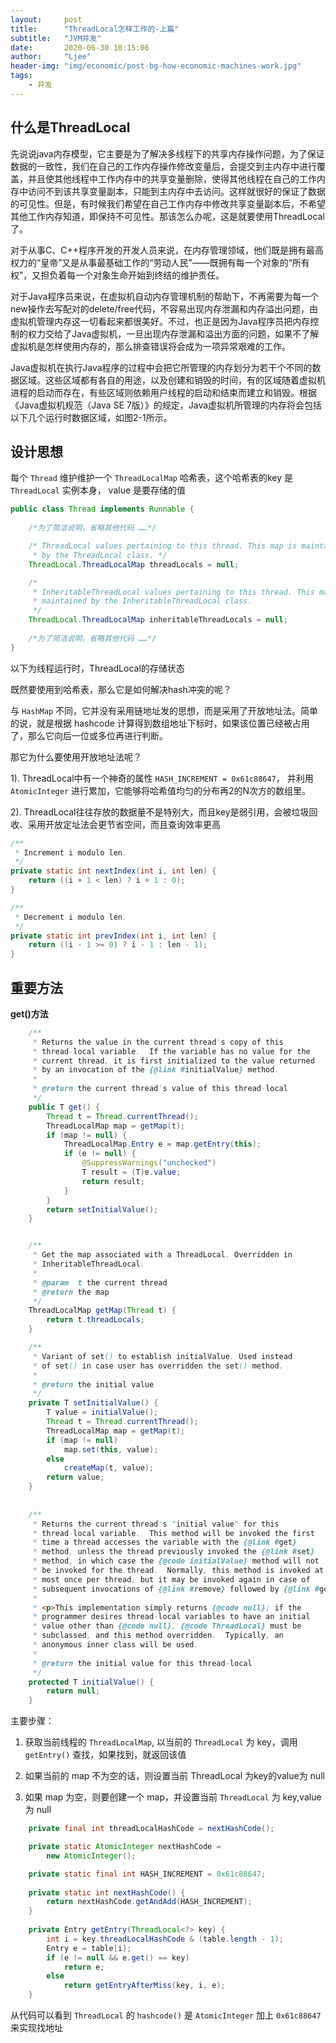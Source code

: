 ```yaml
---
layout:     post
title:      "ThreadLocal怎样工作的-上篇"
subtitle:   "JVM并发"
date:       2020-06-30 10:15:06
author:     "Ljee"
header-img: "img/economic/post-bg-how-economic-machines-work.jpg"
tags:
    - 并发
---
```



## 什么是ThreadLocal

先说说java内存模型，它主要是为了解决多线程下的共享内存操作问题，为了保证数据的一致性，我们在自己的工作内存操作修改变量后，会提交到主内存中进行覆盖，并且使其他线程中工作内存中的共享变量删除，使得其他线程在自己的工作内存中访问不到该共享变量副本，只能到主内存中去访问。这样就很好的保证了数据的可见性。但是，有时候我们希望在自己工作内存中修改共享变量副本后，不希望其他工作内存知道，即保持不可见性。那该怎么办呢，这是就要使用ThreadLocal了。

对于从事C、C++程序开发的开发人员来说，在内存管理领域，他们既是拥有最高权力的“皇帝”又是从事最基础工作的“劳动人民”——既拥有每一个对象的“所有权”，又担负着每一个对象生命开始到终结的维护责任。

对于Java程序员来说，在虚拟机自动内存管理机制的帮助下，不再需要为每一个new操作去写配对的delete/free代码，不容易出现内存泄漏和内存溢出问题，由虚拟机管理内存这一切看起来都很美好。不过，也正是因为Java程序员把内存控制的权力交给了Java虚拟机，一旦出现内存泄漏和溢出方面的问题，如果不了解虚拟机是怎样使用内存的，那么排查错误将会成为一项异常艰难的工作。

Java虚拟机在执行Java程序的过程中会把它所管理的内存划分为若干个不同的数据区域。这些区域都有各自的用途，以及创建和销毁的时间，有的区域随着虚拟机进程的启动而存在，有些区域则依赖用户线程的启动和结束而建立和销毁。根据《Java虚拟机规范（Java SE 7版）》的规定，Java虚拟机所管理的内存将会包括以下几个运行时数据区域，如图2-1所示。


## 设计思想

每个 `Thread` 维护维护一个 `ThreadLocalMap` 哈希表，这个哈希表的key 是 `ThreadLocal` 实例本身， value 是要存储的值



```java
public class Thread implements Runnable {
   
    /*为了简洁说明，省略其他代码 ……*/

    /* ThreadLocal values pertaining to this thread. This map is maintained
     * by the ThreadLocal class. */
    ThreadLocal.ThreadLocalMap threadLocals = null;

    /*
     * InheritableThreadLocal values pertaining to this thread. This map is
     * maintained by the InheritableThreadLocal class.
     */
    ThreadLocal.ThreadLocalMap inheritableThreadLocals = null;
    
    /*为了简洁说明，省略其他代码 ……*/
}
```

以下为线程运行时，ThreadLocal的存储状态

[](https://app.diagrams.net/?lightbox=1&target=blank&highlight=0000ff&edit=_blank&layers=1&nav=1&title=JVM%E8%99%9A%E6%8B%9F%E6%9C%BA.drawio#R7V1bc6M4Fv41VM0%2BxCUhro8mcaZrqzPbM93VO7svU8SWbbqx8WJym1%2B%2FEkhcJGFwApjEzlRNYwEC9H06OufoHElD15vnX2N%2Ft76LFjjUdLB41tCNpusIuPrEJAe07CUr04FrZCWrOFhkZbAo%2BBr8jVkhYKUPwQLvKxcmURQmwa5aOI%2B2WzxPKmV%2BHEdP1cuWUVh96s5fYang69wPeSn%2FAlr%2B72CRrFk5tNzixCccrNbs4Y5uZSfu%2FfnPVRw9bNkTt9EWZ2c2Pq%2BGfeV%2B7S%2Bip1IRmmnoOo6iJDvaPF%2FjkLYtbzN%2BX%2FLCX1RD3jrZhOQHJIfp6duam60v0a9%2FXf3%2B8rz%2F12%2FbP%2BazhzuAr9jnP%2FrhA6vxx%2BNGm5maC7TpLT1wptrU0WaW5pFjqM1s%2BtPxeCvEeJtUXu4x2Af3%2FPXA8W%2BkS2%2F0z%2B93ijfq6%2FlIej6c0M93SQu4aTsgzTXT97jWvKmGpvPQ3%2B%2FZJY6tzQzN8zTP0mau5iDNu0lPOaWXB9rMoeX0FCkhx%2BDQE3QrJJ%2Fo3ccV6K3%2FPVCeeMtom1zt0x5ELgUQ7p5TJvDz5GhF%2F9XTryDPJs8jV5Jjx9WmNn2VKaRPUrxB%2FgHkk641d5q%2B963mekVVIiFT5mPawIA89GkdJPjrzp%2FTs09EXFT56ofBakuOQ7ykr%2FiI4yQgnXDKijfBYkHr9dZRHPxNvtPnN9KPZlID5sSvsOEgt8hz8HOp%2FzN6%2FIqjDU7iF3IJO2swUjE5ZvHfT4VIQLxsXZIG0GSFPhNEq7zqgo%2FkgFHyCHqaEj0PUWeGNAek3dZM8bJKJRxB0qMJso6RMuFW8wzGV2cmgUtaLVEjOCcNj%2BNDGMaYkNTPeialxi4KtknaOqanmTe0rock2jNQOcbs2bAvgKGIMJQRhiqE9Q4A%2Ft1fJzf4IQRf479%2B%2FxEmj%2F%2F9dqOQyL%2F88B%2F9FFPSZ1NwpzcUIIpg2nmpcJx1JJOV7yTLZC6UyDf7dBxe%2B%2FEeJxXB9JAsrxxZDvE79zt%2FqxRo8yiM4kyYxav7XyzyLNKSoPj3H2ktIBV8S38ThC%2FZ1aQKf0MlDKtojcNHTMlIzm0xeXPhfFZf6aprVSVB7K%2BCbURf1d%2FuqW5yr65ILN0E8zjaR0SyEXb5hDvq2%2Fw4IGItPaQPuNrjOFiWvrAk2k0m2tmJrOXomW0Ub6hszM89MabSkwYA2ZkQJ6SPXpGGnwfbVXZS51XSrn0VENG9ZbeBypkkJu%2B2JI%2FhD9zi7OxTFC9qqiw0oSsBU900sy8uHzBYF8F%2BF%2FoM0mAbBvxJyzDyE%2BHxIrmO6CoZC0lHyIjIyamWeA3jWI3UqfbF%2Bt5eL52qwkklm5BCNqG%2BZBOS2gcviN7MfkZxso5W0dYPZ0WpV1UIims%2BR9GONd8PQswXNpzTQaDauPg5SP4sHf%2BHVkX08%2BzXzTOrOf3xwn9syef%2BWf5Ruov%2BLG5Lf%2FH7aOe5zrhKvg6B9C8HmH7sK%2BAlDRY9xHN84DpmHSV%2BvMKH6tMNNV9iHPpJ8Fh9u87hNy3FOCAQgtg0O3q4DPHzlFpiXVBgGYShCpYC5gkyrArUDUCnv74QUUtahuotOYWy2gzTLLENTgC0DvON%2FBBrGwtn7DdSht36heprhWi6sgGsCKcrqBtutZbsE9iNAvfyN3k9HY1mNhbMg81SfJ%2FE0U9c4tnCdu9TnmVnuB9AFwwQU6UHC5S9vfVMu2BF90PFlWsCAQ8TyOMFfQlZl%2B3CWlFLDIW1kpmQoGp42qnBbFHjJTOGnRttOivZwI2WSBU9piGUUWBF7S0WFV2qoix34NAfq9QNkB3PI6L98Ysq5EGMPLdMcb35lOufoslTZRm9MfTvcejlapXwZXGUkB4dbdlzlUZzhZL0r09K2lwg5JQ0XIUKY7sKA9rpiZGKIUzhCjFTf4eZMhKpLOG3CRZHv0eW1ShYUAvBsjCxszAU3OlP0HA5m6MKVajqCkFj9SZnFILmeFV1UN2lb%2FXAbqkeQPekKqXsQewFhUK1s%2FSyapdrckq1rlbvPIG615MaZ%2FGuU6hxojaQUag3Nc5WSmT3WpumgpgcUI3ApFoAkcVUWM%2B0aebjvNWmskl6xqLZRvnE1YiEs9zFR%2Bo1OJX177YU1Sc1%2Fl11NxX09To%2FG528ylxsN37qMWbTxp32Xdeykd9N38WQ9F57yL4L8w5YaMu2I3ddlcPPsnoCHdagLghn1QRUJq4vwjkH2DREfE8vml%2BlJp%2BVbNbRexDOuhy18A1vduTReC%2BL4O935NKSrCbd94Y6ZaQLL%2FL5oHxG6NTyWVf4QOl8vscHY5BGpNg0IiVTnsmoTIS2hPS3jN4XBhxggO5KAzQ4OQGOiweR8L3DRHovSAXTGPsdg23NHXy%2F7Ga09rGznA%2Fq5QKWZEoZBjo13Cr3paO5bhqcZVGF271lGpo3LUVpKYeAr4k%2F%2F9kx6PeOaZjNcyZtQF86czwfFHTbkO3nEYDezkMi9%2Fpa9H%2FLVBJihfHuf6GCqK3bkrBXEcEclAiOggg8sE8C%2BRMmCF0k%2BkGJjsyWITX9YaqysHmMdWZGO7fpzNSM6%2Bomc4gSqT9VdO4vcbSK%2FQ2p85qATRtfB3%2FgVbBPDy89%2FJCwV%2FEBFdkAgzDCUIh7ETY6%2F7urbRmWFeELIZ9vl4mSAgwUHgxdGRBt9OXCMFpM%2Fb0lKF0M5DDpf2%2FipVEzlXO6NkQtKPeRR446RFg1epX2lsx5SwFXbxHiSKEGnJNcPw4tCGwuvk8GmNqL7rg0FSPT5Mkx9dJMqRuuPPw7ZLCHaf7NVJt6pVyNIUOlmtJzmgOlegNbGJFMGWmlOsfdJt2PRkABtQxsaq%2B7RlpiUefcBdjDwEJFLOPAyKpcLyZ1tXqztIMWGTiji1PsDaXmBIVBc6dMeRpEQgRvFyyq6CZN3KRxmq1izQdMQ1CFQGUf0t9EF6P3a8PJyzHGCsh52VvDlRwomSDi5GhN1Lkigl2a0IFQqKvn0CdLb%2BbrJaGikwi77iPnHJsolqD4k9IhxDi61sR0bGviIJGbfAmFobgpB2%2BcY2RmD7wx9IleG6V3PFkMMLFPHcMpa73f1jH2F58jorCkqiygYZvZjIRnp45NO43iNOj6AsQAyhVgCZtX5CvbchJ19j6k7DeZ1k%2FBJvRTpauip%2Fkxt3T1lHJhsPvE6UeOv79ZuQJqgrFaHCGhx1D5qh2VeuX0pV9B0LWzTXI95D35oGMhTwB%2BbdPbx637oMstDxQtD%2FtrebOFqvBa1baSj%2FQdxwt%2Fy7ORKvlCluWhisSu6sKO7Rw9ppcUjlwpbqNuvFam1%2BE%2BjPoqKJxEtk0Acos%2FYUqh7RjgVsU%2FGjqAv076kzKFPjtOaZsnS45J2rYwZ9%2BHtD3c9uOTtkAVcqFTLWZqFQcfzdlzGCVbhAlYEk7DrpQDFYKHQtCMS4%2FLFvXV%2FGToQuJ8tQvl%2BMOBIWghorLJ6lo1o7bBXj2NfbghdUHSOyrXsquSN72lyUOgmCHqVtKPPHUi49FBvUyJSX9DAJQV7tmW1zw%2Bqa9YLa1TILiaZE5sCA1inNrp%2F51KV7LdCVFiyT%2FAcm3LNgypY5nGJL%2BX%2Fl%2BR%2Bo%2BMieMgWwcuAjoiT%2BwtuQmqrNmG1cnqVx0jPQPRXlFaUEw4I69XVfaStFyR6m1iIF%2FSRJymX2IrnaaXONkflwRXvm5PSsQi%2F5fIo1K%2Fe1vrCkLVakcZRpQE5MzSn1fJUYZeQDqtBZZAzuroBeQ8y6IuZWJIkI9GWbVCTY8oy5r%2BTzxmIa%2FyyPQHHxJ0%2FlOrm3LoU3b4TvBCyHX77W7CzMLJAWuxSNdbZ%2BTBRNeOmJPvcIaINVvz2h1tM%2FyZIXAq%2FyQCRpU9rl2toq1HEgrhO44YutqzSxKqQu7UdunA1qchtkxr6xNSvbivfop6dzWO3ABFzR1vYAMUyaLzHAzQOiBqDNCqwBINUCj1rVEZoOhigPZqgDZwqcE0kckzrAGKLgZoFyAfjfKwBqgi9%2BasDNAG%2BEZmgCpyb87MAG3qbiMzQA29WbE9iSHgGKM0BIxzNwQywozJEDDO0xCoA%2BIjGgLKJOaLIdCZjtjApZEbAqrUs4shcDTIIzcEFOs%2BnJUh0ADfyAwB4%2BwNgabuNjZDYKwzAmI82ggijy25rfKIbii12skiuhmmh3X1YVvOkTOPhmKZddgwF5bFUJFMtfRwf0HWdgtLs0StsllBaTNfB%2BHis%2F8SPdA33dP16%2FgveeubChlFfYSJ2%2BKmbDG87DFp%2FC%2F%2BwhsfCkV3%2FnPlws%2F%2BPuEvGIWhv%2BMbb9IbN368CrZelCTRhl3Uof7jHLWXoC4H3qiD7HszeuwWoQFs8HzN4JjQ%2FFOP7Uz5OV3o4sYoSv5gn0iLInLvMkwDENZkSMVbjW2mVBv37ZGWuqaRBuYN3b%2FS9GDxOw0K30UxGW%2B3ZKj3gxQ1TIjxhPeJSksWFrN%2BVYZFTVgIR1sefZVo672B3SJx8AJ2N2DzVMHTgd1iObEL2N2ArdoiYliwW6xGdgG7G7AhaDlq94e2bBkc9EVfIH8r5EihqA8KOTcATrL7O8i2B%2Bf%2F1G39vi5toqnJG6fnW5J3t3F6%2Bc7u9k7Pbzywdzr1PKVbplPrN9s7HXSxd3ppBuCOrhzd5QbpA5g5TYZsf45bU9VBhGa6LM3QWTB1nhbfHE2NmrMKe4ymFpcUsF%2B7IJQprARji4sF9R1NrVhXryQtZI9gR2sFH1r4V9EpOhQyTTHcVdc2BHpLb1pvG3lBPv9ds5NXvkV0D1t3wYOipSvJVkgjfVziiGeRNosjs0YcDbNHGOSL4w5EkSIRp5kk9Yp1R%2FTpnQXo3bBAXrdkLCwo9XH7qD7%2B%2FuljvBv6tN6dYrQLfkCoWMF%2F6BU%2FzKMW8f%2BAcZZm80LCA8dZmkf6tkYQ0tFFnGUdEB9xxQ%2Br3pd1ibPsIASvgUsjX%2FHDUgVvXOIsjwV55Ct%2BKBZdP6s4ywb4RhZnacmupzOLs2zqbiOLs7RahPWMYuWFI8yAXjOurN7X1B65JZAxZkyWgCUnXJyDJVAHxEfMuLJUfoyLJdCZktjApZFnXFkq78zFEjgW5JFnXCnSHM7KEmiAb2SWgGKbgTOzBJq628gsAcUuPBJWo1h6YSyWgC17JjoeHUZuCbTYnWVgS0CRpHQOlkDD9kgfyhJQ5iFdLIHOlMQGLo3cElAmLl0sgWNBHrklYMsOn7OyBBrgG5slIPtuzswSaOpuY7MEZHdKacw7pOS%2BJn74nigkpmp0c%2BZ4Psr4YeQo7I9h44d5Ytclfnjo%2BGGOaXPoX9aNThb6x0k6wsjR9x8Ayucjxs8COd1jLCw44%2FhhbsSOnz7ytvJl%2BhRMmRWlXbLJcFGJT1dgQnteS1IdxamOmLPw9%2BtcE5J4en0NQOrPUybwhfdpwiFXXUnR%2FCF%2BzGvrm5Rc62sR0%2F5WTqa3TuPYfyldwBK%2Fi5rFTUqkfWeNMr8br3fZLrF114v72h57fe6WLjpc9olF9%2Bsiuc85nDnWe48sy3fSPx330h37GSPa581mIUlv7Y8ywW13wlo%2B%2FdOF7ocmlmkXu6FXq2%2BbLCvuhl5M7jRkyx4rPkz3OPFhHCluxOtdExy83rLfdv1Q4uZwFmJf4uZ9iI0GEVEITXSc0DzBnmcQtE5py%2BY9Oxc3UPQ6W6KHq3UCvjOQTIHAEV4ZHO7E0g18bYD6G%2Bw33jCUnJBd8t%2BKabKZozkzzbO1mak5t5pr0YPprea59JQHtamCzzyAJOCLMuZlxafEEZ2wKb4k9nfru2iB6cv%2FHw%3D%3D)


既然要使用到哈希表，那么它是如何解决hash冲突的呢？

与 `HashMap` 不同，它并没有采用链地址发的思想，而是采用了开放地址法。简单的说，就是根据 hashcode 计算得到数组地址下标时，如果该位置已经被占用了，那么它向后一位或多位再进行判断。


那它为什么要使用开放地址法呢？

1). ThreadLocal中有一个神奇的属性 `HASH_INCREMENT = 0x61c88647`， 并利用 `AtomicInteger` 进行累加，它能够将哈希值均匀的分布再2的N次方的数组里。

2). ThreadLocal往往存放的数据量不是特别大，而且key是弱引用，会被垃圾回收、采用开放定址法会更节省空间，而且查询效率更高


```java
/**
 * Increment i modulo len.
 */
private static int nextIndex(int i, int len) {
    return ((i + 1 < len) ? i + 1 : 0);
}

/**
 * Decrement i modulo len.
 */
private static int prevIndex(int i, int len) {
    return ((i - 1 >= 0) ? i - 1 : len - 1);
}

```

## 重要方法


**get()方法**

```java
    /**
     * Returns the value in the current thread's copy of this
     * thread-local variable.  If the variable has no value for the
     * current thread, it is first initialized to the value returned
     * by an invocation of the {@link #initialValue} method.
     *
     * @return the current thread's value of this thread-local
     */
    public T get() {
        Thread t = Thread.currentThread();
        ThreadLocalMap map = getMap(t);
        if (map != null) {
            ThreadLocalMap.Entry e = map.getEntry(this);
            if (e != null) {
                @SuppressWarnings("unchecked")
                T result = (T)e.value;
                return result;
            }
        }
        return setInitialValue();
    }


    /**
     * Get the map associated with a ThreadLocal. Overridden in
     * InheritableThreadLocal.
     *
     * @param  t the current thread
     * @return the map
     */
    ThreadLocalMap getMap(Thread t) {
        return t.threadLocals;
    }

    /**
     * Variant of set() to establish initialValue. Used instead
     * of set() in case user has overridden the set() method.
     *
     * @return the initial value
     */
    private T setInitialValue() {
        T value = initialValue();
        Thread t = Thread.currentThread();
        ThreadLocalMap map = getMap(t);
        if (map != null)
            map.set(this, value);
        else
            createMap(t, value);
        return value;
    }
    
    
    /**
     * Returns the current thread's "initial value" for this
     * thread-local variable.  This method will be invoked the first
     * time a thread accesses the variable with the {@link #get}
     * method, unless the thread previously invoked the {@link #set}
     * method, in which case the {@code initialValue} method will not
     * be invoked for the thread.  Normally, this method is invoked at
     * most once per thread, but it may be invoked again in case of
     * subsequent invocations of {@link #remove} followed by {@link #get}.
     *
     * <p>This implementation simply returns {@code null}; if the
     * programmer desires thread-local variables to have an initial
     * value other than {@code null}, {@code ThreadLocal} must be
     * subclassed, and this method overridden.  Typically, an
     * anonymous inner class will be used.
     *
     * @return the initial value for this thread-local
     */
    protected T initialValue() {
        return null;
    }

```


主要步骤：

1) 获取当前线程的 `ThreadLocalMap`, 以当前的 `ThreadLocal` 为 key，调用 `getEntry()` 查找，如果找到，就返回该值

2) 如果当前的 map 不为空的话，则设置当前 ThreadLocal 为key的value为 null

3) 如果 map 为空，则要创建一个 map，并设置当前 `ThreadLocal` 为 key,value 为 null

```java
    private final int threadLocalHashCode = nextHashCode();

    private static AtomicInteger nextHashCode =
        new AtomicInteger();

    private static final int HASH_INCREMENT = 0x61c88647;
    
    private static int nextHashCode() {
        return nextHashCode.getAndAdd(HASH_INCREMENT);
    }
    
    private Entry getEntry(ThreadLocal<?> key) {
        int i = key.threadLocalHashCode & (table.length - 1);
        Entry e = table[i];
        if (e != null && e.get() == key)
            return e;
        else
            return getEntryAfterMiss(key, i, e);
    }

```

 从代码可以看到 `ThreadLocal` 的 `hashcode()` 是 `AtomicInteger` 加上 `0x61c88647` 来实现找地址




